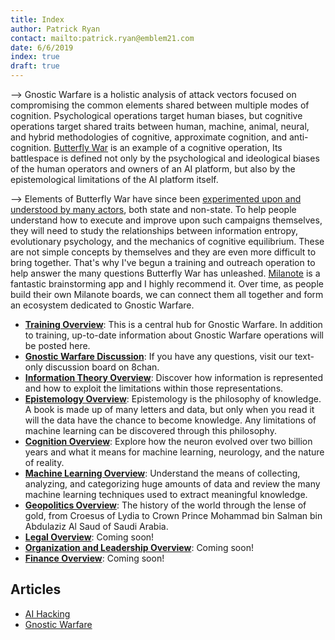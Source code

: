 ```yaml
---
title: Index
author: Patrick Ryan
contact: mailto:patrick.ryan@emblem21.com
date: 6/6/2019
index: true
draft: true
---
```

--> Gnostic Warfare is a holistic analysis of attack vectors focused on compromising the common elements shared between multiple modes of cognition.  Psychological operations target human biases, but cognitive operations target shared traits between human, machine, animal, neural, and hybrid methodologies of cognitive, approximate cognition, and anti-cognition.  [Butterfly War](/2017/10/13/The-Butterfly-War/) is an example of a cognitive operation, Its battlespace is defined not only by the psychological and ideological biases of the human operators and owners of an AI platform, but also by the epistemological limitations of the AI platform itself.

--> Elements of Butterfly War have since been [experimented upon and understood by many actors](https://archive.fo/kr0pt), both state and non-state.  To help people understand how to execute and improve upon such campaigns themselves, they will need to study the relationships between information entropy, evolutionary psychology, and the mechanics of cognitive equilibrium.  These are not simple concepts by themselves and they are even more difficult to bring together.  That's why I've begun a training and outreach operation to help answer the many questions Butterfly War has unleashed.  [Milanote](http://www.milanote.com) is a fantastic brainstorming app and I highly recommend it.  Over time, as people build their own Milanote boards, we can connect them all together and form an ecosystem dedicated to Gnostic Warfare.

* [**Training Overview**](https://app.milanote.com/1FjzOb11HKlU7x/gnostic-warfare): This is a central hub for Gnostic Warfare.  In addition to training, up-to-date information about Gnostic Warfare operations will be posted here.
* [**Gnostic Warfare Discussion**](https://8ch.net/gnosticwarfare): If you have any questions, visit our text-only discussion board on 8chan.
* [**Information Theory Overview**](https://app.milanote.com/1FjKKO16uYDY9I/information-science): Discover how information is represented and how to exploit the limitations within those representations.
* [**Epistemology Overview**](https://app.milanote.com/1FjLbD16uYE38O/epistemology): Epistemology is the philosophy of knowledge.  A book is made up of many letters and data, but only when you read it will the data have the chance to become knowledge.  Any limitations of machine learning can be discovered through this philosophy.
* [**Cognition Overview**](https://app.milanote.com/1FjzPC11HKlU7O/cognition): Explore how the neuron evolved over two billion years and what it means for machine learning, neurology, and the nature of reality.
* [**Machine Learning Overview**](https://app.milanote.com/1FjzPC11HKlU7N/machine-learning): Understand the means of collecting, analyzing, and categorizing huge amounts of data and review the many machine learning techniques used to extract meaningful knowledge.
* [**Geopolitics Overview**](https://app.milanote.com/1FjV1313xyfQ8X/geopolitics): The history of the world through the lense of gold, from Croesus of Lydia to Crown Prince Mohammad bin Salman bin Abdulaziz Al Saud of Saudi Arabia.
* [**Legal Overview**](https://app.milanote.com/1FjLHN16uYE397/legal): Coming soon!
* [**Organization and Leadership Overview**](https://app.milanote.com/1FjzPC11HKlU7H/organization-and-leadership): Coming soon!
* [**Finance Overview**](https://app.milanote.com/1FjzPC11HKlU7J/finance): Coming soon!

## Articles

* [AI Hacking](/2014/08/01/AI-Hacking)
* [Gnostic Warfare](/2018/07/01/Gnostic-Warfare)